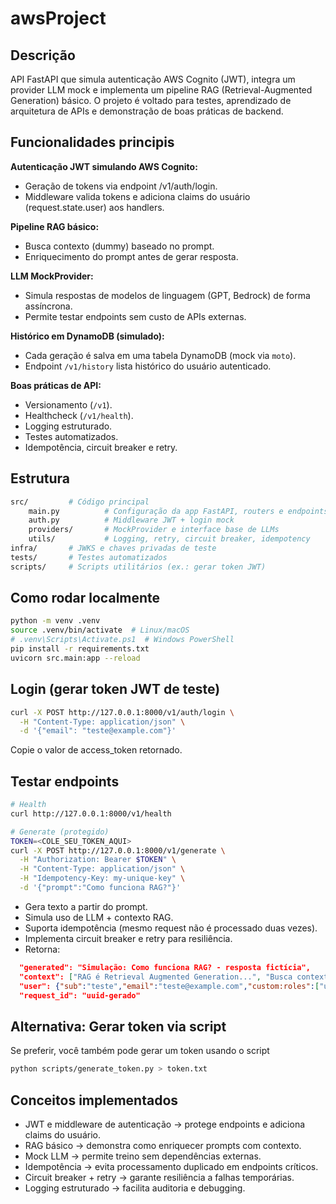 # awsProject

## Descrição
API FastAPI que simula autenticação AWS Cognito (JWT), integra um provider LLM mock e implementa um pipeline RAG (Retrieval-Augmented Generation) básico.
O projeto é voltado para testes, aprendizado de arquitetura de APIs e demonstração de boas práticas de backend.

## Funcionalidades principis
**Autenticação JWT simulando AWS Cognito:**
- Geração de tokens via endpoint /v1/auth/login.
- Middleware valida tokens e adiciona claims do usuário (request.state.user) aos handlers.

**Pipeline RAG básico:**
- Busca contexto (dummy) baseado no prompt.
- Enriquecimento do prompt antes de gerar resposta.

**LLM MockProvider:**
- Simula respostas de modelos de linguagem (GPT, Bedrock) de forma assíncrona.
- Permite testar endpoints sem custo de APIs externas.

**Histórico em DynamoDB (simulado):**
- Cada geração é salva em uma tabela DynamoDB (mock via `moto`).
- Endpoint `/v1/history` lista histórico do usuário autenticado.

**Boas práticas de API:**
- Versionamento (`/v1`).
- Healthcheck (`/v1/health`).
- Logging estruturado.
- Testes automatizados.
- Idempotência, circuit breaker e retry.

## Estrutura
```bash
src/         # Código principal
    main.py          # Configuração da app FastAPI, routers e endpoints
    auth.py          # Middleware JWT + login mock
    providers/       # MockProvider e interface base de LLMs
    utils/           # Logging, retry, circuit breaker, idempotency
infra/       # JWKS e chaves privadas de teste
tests/       # Testes automatizados
scripts/     # Scripts utilitários (ex.: gerar token JWT)
```

## Como rodar localmente
```bash
python -m venv .venv
source .venv/bin/activate  # Linux/macOS
# .venv\Scripts\Activate.ps1  # Windows PowerShell
pip install -r requirements.txt
uvicorn src.main:app --reload
```
## Login (gerar token JWT de teste)
```bash
curl -X POST http://127.0.0.1:8000/v1/auth/login \
  -H "Content-Type: application/json" \
  -d '{"email": "teste@example.com"}'
```
Copie o valor de access_token retornado.

## Testar endpoints
```bash
# Health
curl http://127.0.0.1:8000/v1/health

# Generate (protegido)
TOKEN=<COLE_SEU_TOKEN_AQUI>
curl -X POST http://127.0.0.1:8000/v1/generate \
  -H "Authorization: Bearer $TOKEN" \
  -H "Content-Type: application/json" \
  -H "Idempotency-Key: my-unique-key" \
  -d '{"prompt":"Como funciona RAG?"}'
```
- Gera texto a partir do prompt.
- Simula uso de LLM + contexto RAG.
- Suporta idempotência (mesmo request não é processado duas vezes).
- Implementa circuit breaker e retry para resiliência.
- Retorna:
```json
  "generated": "Simulação: Como funciona RAG? - resposta fictícia",
  "context": ["RAG é Retrieval Augmented Generation...", "Busca contexto + gera resposta"],
  "user": {"sub":"teste","email":"teste@example.com","custom:roles":["user"]},
  "request_id": "uuid-gerado"
```

## Alternativa: Gerar token via script
Se preferir, você também pode gerar um token usando o script
```bash
python scripts/generate_token.py > token.txt
```
## Conceitos implementados
- JWT e middleware de autenticação → protege endpoints e adiciona claims do usuário.
- RAG básico → demonstra como enriquecer prompts com contexto.
- Mock LLM → permite treino sem dependências externas.
- Idempotência → evita processamento duplicado em endpoints críticos.
- Circuit breaker + retry → garante resiliência a falhas temporárias.
- Logging estruturado → facilita auditoria e debugging.
